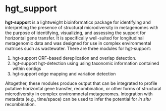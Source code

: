 # hgt_support


**hgt-support** is a lightweight bioinformatics package for identifying and interpreting the presence of structural microdiversity in metagenomes with the purpose of identifying, visualizing, and assessing the support for horizontal gene transfer. It is specifically well-suited for longitudinal metagenomic data and was designed for use in complex environmental matrices such as wastewater. There are three modules for hgt-support: 

1. hgt-support ORF-based dereplication and overlap detection. 
2. hgt-support hgt-detection using using taxonomic information contained within contigs
3. hgt-support edge mapping and variation detection

Altogether, these modules produce output that can be integrated to profile putative horizontal gene transfer, recombination, or other forms of structural microdiversity in complex environmnetal metagenomes. Integration with metadata (e.g., time/space) can be used to infer the potential for _in situ_ recombination. 
